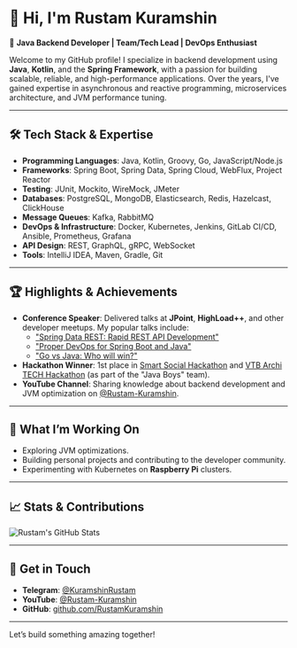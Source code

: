 # 👋 Hi, I'm Rustam Kuramshin

🚀 **Java Backend Developer | Team/Tech Lead | DevOps Enthusiast**

Welcome to my GitHub profile! I specialize in backend development using **Java**, **Kotlin**, and the **Spring Framework**, with a passion for building scalable, reliable, and high-performance applications. Over the years, I've gained expertise in asynchronous and reactive programming, microservices architecture, and JVM performance tuning.

---

## 🛠️ **Tech Stack & Expertise**

- **Programming Languages**: Java, Kotlin, Groovy, Go, JavaScript/Node.js
- **Frameworks**: Spring Boot, Spring Data, Spring Cloud, WebFlux, Project Reactor
- **Testing**: JUnit, Mockito, WireMock, JMeter
- **Databases**: PostgreSQL, MongoDB, Elasticsearch, Redis, Hazelcast, ClickHouse
- **Message Queues**: Kafka, RabbitMQ
- **DevOps & Infrastructure**: Docker, Kubernetes, Jenkins, GitLab CI/CD, Ansible, Prometheus, Grafana
- **API Design**: REST, GraphQL, gRPC, WebSocket
- **Tools**: IntelliJ IDEA, Maven, Gradle, Git

---

## 🏆 **Highlights & Achievements**

- **Conference Speaker**: Delivered talks at **JPoint**, **HighLoad++**, and other developer meetups. My popular talks include:
    - ["Spring Data REST: Rapid REST API Development"](https://youtu.be/roaGUHaWPxw)
    - ["Proper DevOps for Spring Boot and Java"](https://youtu.be/oKaYqfIevaM)
    - ["Go vs Java: Who will win?"](https://youtu.be/SyLSRYmLeHk)
- **Hackathon Winner**: 1st place in [Smart Social Hackathon](https://smartsocialconf.ru/hackathon) and [VTB Archi TECH Hackathon](https://architechhack.vtb.ru/) (as part of the "Java Boys" team).
- **YouTube Channel**: Sharing knowledge about backend development and JVM optimization on [@Rustam-Kuramshin](https://www.youtube.com/@rustam-kuramshin).

---

## 🌱 **What I’m Working On**

- Exploring JVM optimizations.
- Building personal projects and contributing to the developer community.
- Experimenting with Kubernetes on **Raspberry Pi** clusters.

---

## 📈 **Stats & Contributions**

![Rustam's GitHub Stats](https://github-readme-stats.vercel.app/api?username=RustamKuramshin&show_icons=true&theme=radical)

---

## 📩 **Get in Touch**

- **Telegram**: [@KuramshinRustam](https://t.me/KuramshinRustam)
- **YouTube**: [@Rustam-Kuramshin](https://www.youtube.com/@rustam-kuramshin)
- **GitHub**: [github.com/RustamKuramshin](https://github.com/RustamKuramshin)

---

Let’s build something amazing together!
